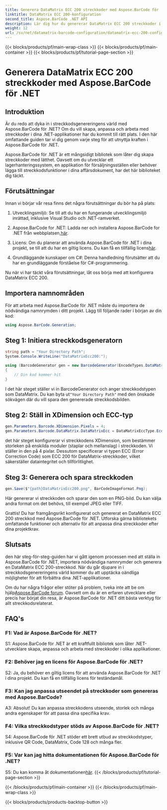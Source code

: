 ```yaml
---
title: Generera DataMatrix ECC 200 streckkoder med Aspose.BarCode för .NET
linktitle: DataMatrix ECC 200-konfiguration
second_title: Aspose.BarCode .NET API
description: Lär dig hur du genererar DataMatrix ECC 200 streckkoder i .NET med Aspose.BarCode. Effektivisera verksamheten med effektiv streckkodskapande.
weight: 12
url: /sv/net/datamatrix-barcode-configuration/datamatrix-ecc-200-configuration/
---
```


{{< blocks/products/pf/main-wrap-class >}}
{{< blocks/products/pf/main-container >}}
{{< blocks/products/pf/tutorial-page-section >}}

# Generera DataMatrix ECC 200 streckkoder med Aspose.BarCode för .NET

## Introduktion

Är du redo att dyka in i streckkodsgenereringens värld med Aspose.BarCode för .NET? Om du vill skapa, anpassa och arbeta med streckkoder i dina .NET-applikationer har du kommit till rätt plats. I den här omfattande guiden tar vi dig genom varje steg för att utnyttja kraften i Aspose.BarCode för .NET.

Aspose.BarCode för .NET är ett mångsidigt bibliotek som låter dig skapa streckkoder med lätthet. Oavsett om du utvecklar ett lagerhanteringssystem, en applikation för försäljningsställen eller behöver lägga till streckkodsfunktioner i dina affärsdokument, har det här biblioteket dig täckt.

## Förutsättningar

Innan vi börjar vår resa finns det några förutsättningar du bör ha på plats:

1. Utvecklingsmiljö: Se till att du har en fungerande utvecklingsmiljö inrättad, inklusive Visual Studio och .NET-ramverket.

2.  Aspose.BarCode for .NET: Ladda ner och installera Aspose.BarCode for .NET från webbplatsen,[här](https://releases.aspose.com/barcode/net/).

3.  Licens: Om du planerar att använda Aspose.BarCode för .NET i dina projekt, se till att du har en giltig licens. Du kan få en tillfällig licens[här](https://purchase.aspose.com/temporary-license/).

4. Grundläggande kunskaper om C#: Denna handledning förutsätter att du har en grundläggande förståelse för C#-programmering.

Nu när vi har täckt våra förutsättningar, låt oss börja med att konfigurera DataMatrix ECC 200.

## Importera namnområden

För att arbeta med Aspose.BarCode för .NET måste du importera de nödvändiga namnrymden i ditt projekt. Lägg till följande rader i början av din kod:

```csharp
using Aspose.BarCode.Generation;
```

## Steg 1: Initiera streckkodsgeneratorn

```csharp
string path = "Your Directory Path";
System.Console.WriteLine("DataMatrixEcc200:");

using (BarcodeGenerator gen = new BarcodeGenerator(EncodeTypes.DataMatrix, "Åspóse.Barcóde©"))
{
    // Din kod kommer hit
}
```

 I det här steget ställer vi in BarcodeGenerator och anger streckkodstypen som DataMatrix. Du kan byta ut`"Your Directory Path"` med den önskade sökvägen där du vill spara den genererade streckkodsbilden.

## Steg 2: Ställ in XDimension och ECC-typ

```csharp
gen.Parameters.Barcode.XDimension.Pixels = 4;
gen.Parameters.Barcode.DataMatrix.DataMatrixEcc = DataMatrixEccType.Ecc200;
```

det här steget konfigurerar vi streckkodens XDimension, som bestämmer storleken på enskilda moduler (staplar och mellanslag) i streckkoden. Vi ställer in den på 4 pixlar. Dessutom specificerar vi typen ECC (Error Correction Code) som ECC 200 för DataMatrix-streckkoder, vilket säkerställer dataintegritet och tillförlitlighet.

## Steg 3: Generera och spara streckkoden

```csharp
gen.Save($"{path}DataMatrixEcc200.png", BarCodeImageFormat.Png);
```

Här genererar vi streckkoden och sparar den som en PNG-bild. Du kan välja andra format om det behövs, till exempel JPEG eller TIFF.

Grattis! Du har framgångsrikt konfigurerat och genererat en DataMatrix ECC 200 streckkod med Aspose.BarCode för .NET. Utforska gärna bibliotekets omfattande funktioner och alternativ för att anpassa dina streckkoder efter dina projektkrav.

## Slutsats

den här steg-för-steg-guiden har vi gått igenom processen med att ställa in Aspose.BarCode för .NET, importera nödvändiga namnrymder och generera en DataMatrix ECC 200-streckkod. När du går djupare in i streckkodsgenereringens värld kommer du att upptäcka oändliga möjligheter för att förbättra dina .NET-applikationer.

 Om du har några frågor eller stöter på problem, tveka inte att be om hjälp[Aspose.BarCode forum](https://forum.aspose.com/c/barcode/13). Oavsett om du är en erfaren utvecklare eller precis har börjat din resa, är Aspose.BarCode för .NET ditt bästa verktyg för allt streckkodsrelaterat.

## FAQ's

### F1: Vad är Aspose.BarCode för .NET?

S1: Aspose.BarCode för .NET är ett kraftfullt bibliotek som låter .NET-utvecklare skapa, anpassa och arbeta med streckkoder i olika applikationer.

### F2: Behöver jag en licens för Aspose.BarCode för .NET?

S2: Ja, du behöver en giltig licens för att använda Aspose.BarCode för .NET i dina projekt. Du kan få en tillfällig licens för teständamål.

### F3: Kan jag anpassa utseendet på streckkoder som genereras med Aspose.BarCode?

A3: Absolut! Du kan anpassa streckkodens utseende, storlek och många andra egenskaper för att passa dina specifika krav.

### F4: Vilka streckkodstyper stöds av Aspose.BarCode för .NET?

S4: Aspose.BarCode för .NET stöder ett brett utbud av streckkodstyper, inklusive QR Code, DataMatrix, Code 128 och många fler.

### F5: Var kan jag hitta dokumentationen för Aspose.BarCode för .NET?

 S5: Du kan komma åt dokumentationen[här](https://reference.aspose.com/barcode/net/).
{{< /blocks/products/pf/tutorial-page-section >}}

{{< /blocks/products/pf/main-container >}}
{{< /blocks/products/pf/main-wrap-class >}}

{{< blocks/products/products-backtop-button >}}
